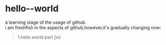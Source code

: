 # hello--world
a learning stage of the usage of github  
i am freshfish in the aspects of github,however,it's gradually changing now:  
> 1.hello world part $\int x \dot{x}$
